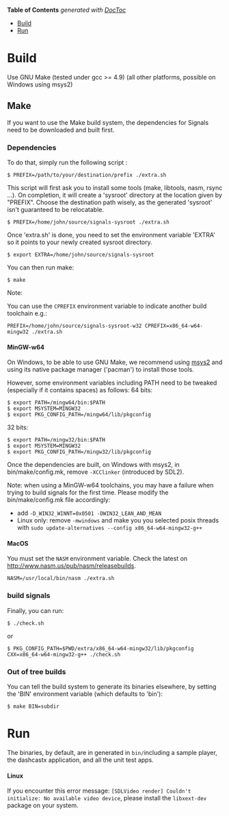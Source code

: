 <!-- START doctoc generated TOC please keep comment here to allow auto update -->
<!-- DON'T EDIT THIS SECTION, INSTEAD RE-RUN doctoc TO UPDATE -->
**Table of Contents**  *generated with [DocToc](https://github.com/thlorenz/doctoc)*

- [Build](#build)
- [Run](#run)

<!-- END doctoc generated TOC please keep comment here to allow auto update -->

# Build

 Use GNU Make (tested under gcc >= 4.9) (all other platforms, possible on Windows using msys2)

## Make
If you want to use the Make build system, the dependencies for Signals need to be downloaded and built first.

### Dependencies

To do that, simply run the following script :
```
$ PREFIX=/path/to/your/destination/prefix ./extra.sh
```

This script will first ask you to install some tools (make, libtools, nasm, rsync ...).
On completion, it will create a 'sysroot' directory at the location given by "PREFIX".
Choose the destination path wisely, as the generated 'sysroot' isn't guaranteed
to be relocatable.

```
$ PREFIX=/home/john/source/signals-sysroot ./extra.sh
```

Once 'extra.sh' is done, you need to set the environment variable 'EXTRA'
so it points to your newly created sysroot directory.

```
$ export EXTRA=/home/john/source/signals-sysroot
```

You can then run make:

```
$ make
```

Note:

You can use the ```CPREFIX``` environment variable to indicate another build toolchain e.g.:

```
PREFIX=/home/john/source/signals-sysroot-w32 CPREFIX=x86_64-w64-mingw32 ./extra.sh
```

#### MinGW-w64

On Windows, to be able to use GNU Make, we recommend using [msys2](https://msys2.github.io/)
and using its native package manager ('pacman') to install those tools.

However, some environment variables including PATH need to be tweaked (especially if it contains spaces) as follows:
64 bits:
```
$ export PATH=/mingw64/bin:$PATH
$ export MSYSTEM=MINGW32
$ export PKG_CONFIG_PATH=/mingw64/lib/pkgconfig
```

32 bits:
```
$ export PATH=/mingw32/bin:$PATH
$ export MSYSTEM=MINGW32
$ export PKG_CONFIG_PATH=/mingw32/lib/pkgconfig
```

Once the dependencies are built, on Windows with msys2, in bin/make/config.mk, remove ```-XCClinker``` (introduced by SDL2).

Note: when using a MinGW-w64 toolchains, you may have a failure when trying to build signals for the first time.
Please modify the bin/make/config.mk file accordingly:
- add ```-D_WIN32_WINNT=0x0501 -DWIN32_LEAN_AND_MEAN```
- Linux only: remove ```-mwindows``` and make you you selected posix threads with ```sudo update-alternatives --config x86_64-w64-mingw32-g++```

#### MacOS

You must set the ```NASM``` environment variable. Check the latest on http://www.nasm.us/pub/nasm/releasebuilds.

```
NASM=/usr/local/bin/nasm ./extra.sh
```

### build signals

Finally, you can run:
```
$ ./check.sh
```

or

```
$ PKG_CONFIG_PATH=$PWD/extra/x86_64-w64-mingw32/lib/pkgconfig CXX=x86_64-w64-mingw32-g++ ./check.sh
```

### Out of tree builds

You can tell the build system to generate its binaries elsewhere,
by setting the 'BIN' environment variable (which defaults to 'bin'):

```
$ make BIN=subdir
```

# Run
The binaries, by default, are in generated in ```bin/```including a sample player, the dashcastx application, and all the unit test apps.

#### Linux

If you encounter this error message: ```[SDLVideo render] Couldn't initialize: No available video device```, please install the ```libxext-dev``` package on your system.

